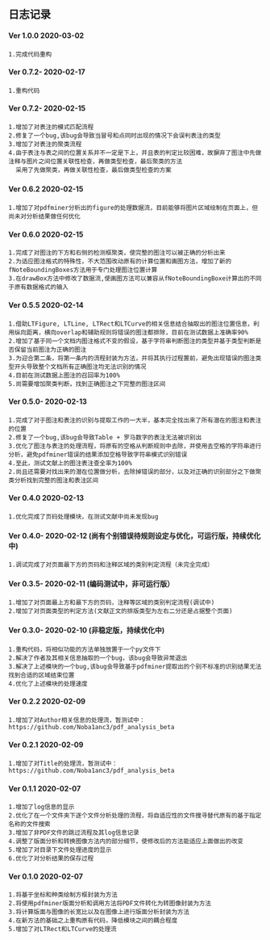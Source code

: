 ## 日志记录

#### Ver 1.0.0    2020-03-02
    1.完成代码重构

#### Ver 0.7.2-   2020-02-17
    1.重构代码

#### Ver 0.7.2-   2020-02-15
    1.增加了对表注的模式匹配流程
    2.修复了一个bug,该bug会导致当冒号和点同时出现的情况下会误判表注的类型
    3.增加了对表注的聚类流程
    4.由于表注与表之间的位置关系并不一定是下上，并且表的判定比较困难，故摒弃了图注中先做注释与图片之间位置关联性检查，再做类型检查，最后聚类的方法
      采用了先做聚类，再做关联性检查，最后做类型检查的方案

#### Ver 0.6.2    2020-02-15　
    1.增加了对pdfminer分析出的figure的处理数据流，目前能够将图片区域绘制在页面上，但尚未对分析结果做任何优化

#### Ver 0.6.0    2020-02-15
    1.完成了对图注的下方和右侧的检测框聚类，使完整的图注可以被正确的分析出来
    2.为适应图注格式的特殊性，不大范围改动原有的计算位置和画图方法，增加了新的fNoteBoundingBoxes方法用于专门处理图注位置计算
    3.在drawBox方法中修改了数据流,使画图方法可以兼容从fNoteBoundingBoxe计算出的不同于原有数据格式的输入

#### Ver 0.5.5    2020-02-14
    1.借助LTFigure, LTLine, LTRect和LTCurve的相关信息结合抽取出的图注位置信息，利用纵向距离，横向overlap和辅助规则将错误的图注都排除，目前在测试数据上准确率90%
    2.增加了基于同一个文档内图注格式不变的假设，基于字符串判断图注的类型并基于类型判断是否保留当前图注为正确的图注
    3.为迎合第二条，将第一条内的流程封装为方法，并将其执行过程置前，避免出现错误的图注类型开头导致整个文档所有正确图注均无法识别的情况
    4.目前在测试数据上图注的召回率为100%
    5.尚需要增加聚类判断，找到正确图注之下完整的图注区间

#### Ver 0.5.0-   2020-02-13
    1.完成了对于图注和表注的识别与提取工作的一大半，基本完全找出来了所有潜在的图注和表注的位置
    2.修复了一个bug,该bug会导致Table + 罗马数字的表注无法被识别出
    3.优化了图注与表注的处理流程，将原有的空格从判断规则中去除，并使用去空格的字符串进行分析，避免pdfminer错误的结果添加空格导致字符串模式识别错误
    4.至此，测试文献上的图注表注查全率为100%
    2.尚且还需要对找出来的潜在位置做分析，去除掉错误的部分，以及对正确的识别部分之下做聚类分析找到完整的图注和表注区间
   
#### Ver 0.4.0    2020-02-13
    1.优化完成了页码处理模块，在测试文献中尚未发现bug

#### Ver 0.4.0-   2020-02-12  (尚有个别错误待规则设定与优化，可运行版，持续优化中)
    1.调试完成了对页面最下方的页码和注释区域的类别判定流程（未完全完成）

#### Ver 0.3.5-   2020-02-11  (编码测试中，非可运行版）
    1.增加了对页面最上方和最下方的页码，注释等区域的类别判定流程(调试中)
    2.增加了对页面类型的判定方法(文献正文的排版类型为左右二分还是占据整个页面)

#### Ver 0.3.0-   2020-02-10  (非稳定版，持续优化中)
    1.重构代码，将相似功能的方法单独放置于一个py文件下
    2.解决了作者及其相关信息抽取的一个bug，该bug会导致异常退出
    3.解决了上述模块的一个bug,该bug会导致基于pdfminer提取出的个别不标准的识别结果无法找到合适的区域结束位置
    4.优化了上述模块的处理速度

#### Ver 0.2.2    2020-02-09    
    1.增加了对Author相关信息的处理流，暂测试中：https://github.com/Noba1anc3/pdf_analysis_beta

#### Ver 0.2.1    2020-02-09    
    1.增加了对Title的处理流，暂测试中：https://github.com/Noba1anc3/pdf_analysis_beta

#### Ver 0.1.1    2020-02-07    
    1.增加了log信息的显示
    2.优化了在一个文件夹下逐个文件分析处理的流程，将自适应性的文件搜寻替代原有的基于指定名称的文件搜索
    3.增加了非PDF文件的跳过流程及其log信息记录
    4.调整了版面分析和转换图像方法内的部分细节，使修改后的方法能适应上面做出的改变
    5.增加了对目录下文件处理进度的显示
    6.优化了对分析结果的保存过程
    
#### Ver 0.1.0    2020-02-07    
    1.将基于坐标和种类绘制方框封装为方法
    2.将使用pdfminer版面分析和调用方法将PDF文件转化为转图像封装为方法
    3.将计算版面与图像的长宽比以及在图像上进行版面分析封装为方法
    4.在新方法的基础之上重构原有代码，降低模块之间的耦合程度
    5.增加了对LTRect和LTCurve的处理流

